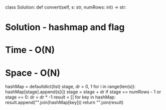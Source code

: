 class Solution:
def convert(self, s: str, numRows: int) -> str:
# Solution - hashmap and flag
# Time - O(N)
# Space - O(N)
hashMap = defaultdict(list)
stage, dr = 0, 1
for i in range(len(s)):
hashMap[stage].append(s[i])
stage = stage + dr
if stage == numRows - 1 or stage == 0:
dr = dr * -1
result = []
for key in hashMap:
result.append("".join(hashMap[key]))
return "".join(result)